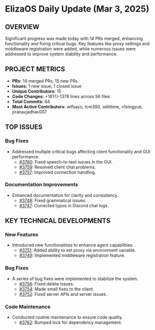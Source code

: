 # ElizaOS Daily Update (Mar 3, 2025)

## OVERVIEW 
Significant progress was made today with 14 PRs merged, enhancing functionality and fixing critical bugs. Key features like proxy settings and middleware registration were added, while numerous issues were addressed to improve system stability and performance.

## PROJECT METRICS
- **PRs:** 14 merged PRs, 15 new PRs
- **Issues:** 1 new issue, 1 closed issue
- **Unique Contributors:** 15
- **Code Changes:** +1617/-1378 lines across 56 files
- **Total Commits:** 64
- **Most Active Contributors:** wtfsayo, tcm390, odilitime, v1xingyue, pranavjadhav007

## TOP ISSUES
### Bug Fixes
- Addressed multiple critical bugs affecting client functionality and GUI performance.
  - [#3760](https://github.com/elizaos/eliza/issues/3760): Fixed speech-to-text issues in the GUI.
  - [#3759](https://github.com/elizaos/eliza/issues/3759): Resolved client chat problems.
  - [#3757](https://github.com/elizaos/eliza/issues/3757): Improved connection handling.

### Documentation Improvements
- Enhanced documentation for clarity and consistency.
  - [#3748](https://github.com/elizaos/eliza/issues/3748): Fixed grammatical issues.
  - [#3747](https://github.com/elizaos/eliza/issues/3747): Corrected typos in Discord chat logs.

## KEY TECHNICAL DEVELOPMENTS
### New Features
- Introduced new functionalities to enhance agent capabilities.
  - [#3751](https://github.com/elizaos/eliza/pull/3751): Added ability to set proxy via environment variable.
  - [#3749](https://github.com/elizaos/eliza/pull/3749): Implemented middleware registration feature.

### Bug Fixes
- A series of bug fixes were implemented to stabilize the system.
  - [#3756](https://github.com/elizaos/eliza/pull/3756): Fixed delete issues.
  - [#3754](https://github.com/elizaos/eliza/pull/3754): Made small fixes to the client.
  - [#3752](https://github.com/elizaos/eliza/pull/3752): Fixed server APIs and server issues.

### Code Maintenance
- Conducted routine maintenance to ensure code quality.
  - [#3762](https://github.com/elizaos/eliza/pull/3762): Bumped lock for dependency management.